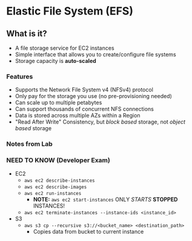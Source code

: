 # Elastic File System (EFS)
## What is it?
* A file storage service for EC2 instances
* Simple interface that allows you to create/configure file systems
* Storage capacity is **auto-scaled**

### Features
* Supports the Network File System v4 (NFSv4) protocol
* Only pay for the storage you use (no pre-provisioning needed)
* Can scale up to multiple petabytes
* Can support thousands of concurrent NFS connections
* Data is stored across multiple AZs within a Region
* "Read After Write" Consistency, but _block based_ storage, not _object based_ storage

### Notes from Lab
### NEED TO KNOW (Developer Exam)
* EC2
  * `aws ec2 describe-instances`
  * `aws ec2 describe-images`
  * `aws ec2 run-instances`
    * **NOTE:** `aws ec2 start-instances` ONLY _STARTS_ **STOPPED** INSTANCES!
  * `aws ec2 terminate-instances --instance-ids <instance_id>`
* S3
  * `aws s3 cp --recursive s3://<bucket_name> <destination_path>`
    * Copies data from bucket to current instance
